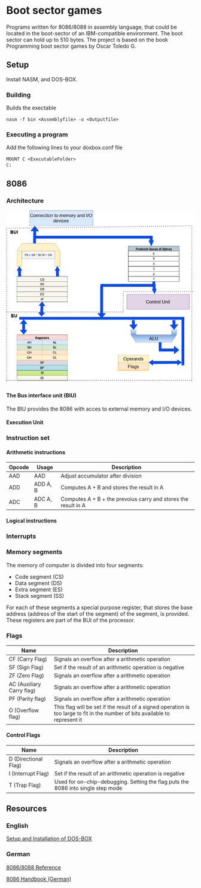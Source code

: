 # Boot sector games

Programs written for 8086/8088 in assembly language, that could be located in the boot-sector of an IBM-compatible environment.
The boot sector can hold up to 510 bytes. The project is based on the book Programming boot sector games by Oscar Toledo G.

## Setup

Install NASM, and DOS-BOX.

### Building

Builds the exectable

```
nasm -f bin <Assemblyfile> -o <Outputfile>
```

### Executing a program

Add the following lines to your doxbox.conf file

```
MOUNT C <ExecutableFolder>
C:
```

## 8086

### Architecture

![Architecture](./images/8086Architecture.png)

#### The Bus interface unit (BIU)

The BIU provides the 8086 with acces to external memory and I/O devices.

#### Execution Unit

### Instruction set

#### Arithmetic instructions

| Opcode | Usage    | Description                                                    |
|--------|----------|----------------------------------------------------------------|
| AAD    | AAD      | Adjust accumulator after division                              |
| ADD    | ADD A, B | Computes A + B and stores the result in A                      |
| ADC    | ADC A, B | Computes A + B + the prevoius carry and stores the result in A |

#### Logical instructions

### Interrupts

### Memory segments

The memory of computer is divided into four segments:

* Code segment (CS)
* Data segment (DS)
* Extra segment (ES)
* Stack segment (SS)

For each of these segments a special purpose register, that stores the base address (address of the start of the segment) of the segment, is provided.
These registers are part of the BUI of the processor.

### Flags

| Name                      | Description                                                                                                                   |
|---------------------------|-------------------------------------------------------------------------------------------------------------------------------|
| CF (Carry Flag)           | Signals an overflow after a arithmetic operation                                                                              |
| SF (Sign Flag)            | Set if the result of an arithmetic operation is negative                                                                      |
| ZF (Zero Flag)            | Signals an overflow after a arithmetic operation                                                                              |
| AC (Auxiliary Carry flag) | Signals an overflow after a arithmetic operation                                                                              |
| PF (Parity flag)          | Signals an overflow after a arithmetic operation                                                                              |
| O (Overflow flag)         | This flag will be set if the result of a signed operation is too large to fit in the number of bits available to represent it |

#### Control Flags

| Name                      | Description                                                                                                                   |
|---------------------------|-------------------------------------------------------------------------------------------------------------------------------|
| D (Directional Flag)      | Signals an overflow after a arithmetic operation                                                                              |
| I (Interrupt Flag)        | Set if the result of an arithmetic operation is negative                                                                      |
| T (Trap Flag)             | Used for on-chip-debugging. Setting the flag puts the 8086 into single step mode                                              |

## Resources

### English

[Setup and Installation of DOS-BOX](https://www.dosbox.com/wiki/Basic_Setup_and_Installation_of_DosBox)

### German

[8086/8088 Reference](https://www.i8086.de/)

[8086 Handbook (German)](https://www.pearson.ch/download/media/9783827320148_SP.pdf)
